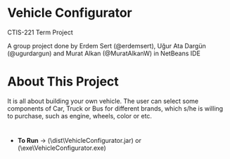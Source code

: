 # Vehicle Configurator 
CTIS-221 Term Project

  A group project done by Erdem Sert (@erdemsert), Uğur Ata Dargün (@ugurdargun) and Murat Alkan (@MuratAlkanW) in NetBeans IDE

# About This Project
It is all about building your own vehicle. The user can
select some components of Car, Truck or Bus for different brands, which s/he is willing to
purchase, such as engine, wheels, color or etc.
#
- **To Run** -> (\dist\VehicleConfigurator.jar) or (\exe\VehicleConfigurator.exe)
